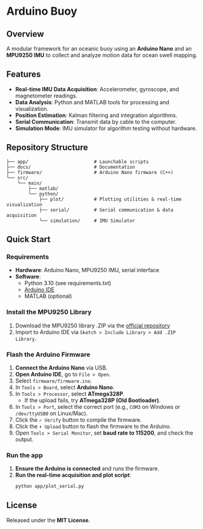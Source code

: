 # Arduino Buoy

## Overview
A modular framework for an oceanic buoy using an **Arduino Nano** and an **MPU9250 IMU** to collect and analyze motion data for ocean swell mapping.

## Features
- **Real-time IMU Data Acquisition**: Accelerometer, gyroscope, and magnetometer readings.
- **Data Analysis**: Python and MATLAB tools for processing and visualization.
- **Position Estimation**: Kalman filtering and integration algorithms.
- **Serial Communication**: Transmit data by cable to the computer.
- **Simulation Mode**: IMU simulator for algorithm testing without hardware.

## Repository Structure
```
├── app/                        # Launchable scripts
├── docs/                       # Documentation
├── firmware/                   # Arduino Nano firmware (C++)
└── src/
    └── main/
        ├── matlab/
        └── python/
            ├── plot/           # Plotting utilities & real-time visualization
            ├── serial/         # Serial communication & data acquisition
            └── simulation/     # IMU Simulator
```

## Quick Start
### Requirements
- **Hardware**: Arduino Nano, MPU9250 IMU, serial interface
- **Software**: 
  - Python 3.10 (see requirements.txt)
  - [Arduino IDE](https://www.arduino.cc/en/software)
  - MATLAB (optional)

### Install the MPU9250 Library
1. Download the MPU9250 library .ZIP via the [official repository](https://github.com/hibit-dev/mpu9250/raw/master/lib/MPU9250.zip)
2. Import to Arduino IDE via `Sketch > Include Library > Add .ZIP Library`.

### Flash the Arduino Firmware
1. **Connect the Arduino Nano** via USB.
2. **Open Arduino IDE**, go to `File > Open`.
3. Select `firmware/firmware.ino`.
4. In `Tools > Board`, select **Arduino Nano**.
5. In `Tools > Processor`, select **ATmega328P**.
   - If the upload fails, try **ATmega328P (Old Bootloader)**.
6. In `Tools > Port`, select the correct port (e.g., `COM3` on Windows or `/dev/ttyUSB0` on Linux/Mac).
7. Click the `✓ Verify` button to compile the firmware.
8. Click the `⬆ Upload` button to flash the firmware to the Arduino.
9. Open `Tools > Serial Monitor`, set **baud rate to 115200**, and check the output.

### Run the app
1. **Ensure the Arduino is connected** and runs the firmware.
2. **Run the real-time acquisition and plot script**:
   ```bash
   python app/plot_serial.py

## License
Released under the **MIT License**.